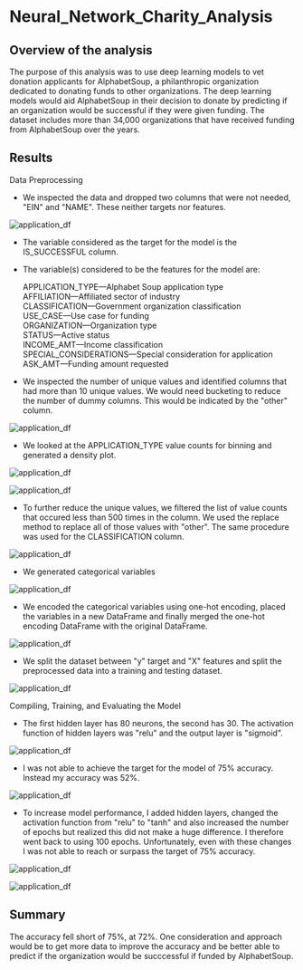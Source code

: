 # Neural_Network_Charity_Analysis

## Overview of the analysis
The purpose of this analysis was to use deep learning models to vet donation applicants for AlphabetSoup, a philanthropic organization dedicated to donating funds to other organizations. The deep learning models would aid AlphabetSoup in their decision to donate by predicting if an organization would be successful if they were given funding. The dataset includes more than 34,000 organizations that have received funding from AlphabetSoup over the years.

## Results

Data Preprocessing
- We inspected the data and dropped two columns that were not needed, "EIN" and "NAME". These neither targets nor features.

![application_df](resources/images/drop.png)

- The variable considered as the target for the model is the IS_SUCCESSFUL column.
- The variable(s) considered to be the features for the model are:

    APPLICATION_TYPE—Alphabet Soup application type  
    AFFILIATION—Affiliated sector of industry  
    CLASSIFICATION—Government organization classification  
    USE_CASE—Use case for funding  
    ORGANIZATION—Organization type  
    STATUS—Active status  
    INCOME_AMT—Income classification  
    SPECIAL_CONSIDERATIONS—Special consideration for application  
    ASK_AMT—Funding amount requested

- We inspected the number of unique values and identified columns that had more than 10 unique values. We would need bucketing to reduce the number of dummy columns. This would be indicated by the "other" column.

![application_df](resources/images/unique_values.png)

- We looked at the APPLICATION_TYPE value counts for binning and generated a density plot.

![application_df](resources/images/valuecounts.png)

![application_df](resources/images/visualvaluecounts.png)

- To further reduce the unique values, we filtered the list of value counts that occured less than 500 times in the column. We used the replace method to replace all of those values with "other". The same procedure was used for the CLASSIFICATION column.

![application_df](resources/images/replace.png)

- We generated categorical variables

![application_df](resources/images/categorical.png)

- We encoded the categorical variables using one-hot encoding, placed the variables in a new DataFrame and finally merged the one-hot encoding DataFrame with the original DataFrame.

![application_df](resources/images/onehotencoder.png)

- We split the dataset between "y" target and "X" features and split the preprocessed data into a training and testing dataset. 

![application_df](resources/images/splitandtrain.png)


Compiling, Training, and Evaluating the Model
- The first hidden layer has 80 neurons, the second has 30. The activation function of hidden layers was "relu" and the output layer is "sigmoid". 

![application_df](resources/images/compiletrainevaluate.png)

- I was not able to achieve the target for the model of 75% accuracy. Instead my accuracy was 52%.

![application_df](resources/images/trainmodel.png)

- To increase model performance, I added hidden layers, changed the activation function from "relu" to "tanh" and also increased the number of epochs but realized this did not make a huge difference. I therefore went back to using 100 epochs. Unfortunately, even with these changes I was not able to reach or surpass the target of 75% accuracy. 

![application_df](resources/images/compiletrainevaluate2.png)

![application_df](resources/images/trainmodel2.png)


## Summary
The accuracy fell short of 75%, at 72%. One consideration and approach would be to get more data to improve the accuracy and be better able to predict if the organization would be succcessful if funded by AlphabetSoup.